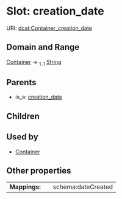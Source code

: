 
# Slot: creation_date




URI: [dcat:Container_creation_date](http://www.w3.org/ns/dcat#Container_creation_date)


## Domain and Range

[Container](Container.md) &#8594;  <sub>1..1</sub> [String](types/String.md)

## Parents

 *  is_a: [creation_date](creation_date.md)

## Children


## Used by

 * [Container](Container.md)

## Other properties

|  |  |  |
| --- | --- | --- |
| **Mappings:** | | schema:dateCreated |


